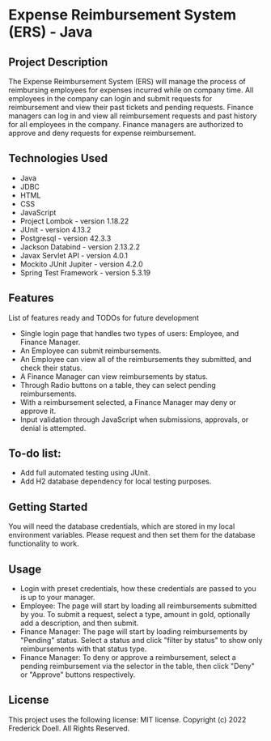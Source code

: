 # Expense Reimbursement System (ERS) - Java
## Project Description
The Expense Reimbursement System (ERS) will manage the process of reimbursing employees for expenses incurred while on company time. All employees in the company can login and submit requests for reimbursement and view their past tickets and pending requests. Finance managers can log in and view all reimbursement requests and past history for all employees in the company. Finance managers are authorized to approve and deny requests for expense reimbursement.

## Technologies Used
* Java
* JDBC
* HTML
* CSS
* JavaScript
* Project Lombok - version 1.18.22
* JUnit - version 4.13.2
* Postgresql - version 42.3.3
* Jackson Databind - version 2.13.2.2
* Javax Servlet API - version 4.0.1
* Mockito JUnit Jupiter - version 4.2.0
* Spring Test Framework - version 5.3.19

## Features
List of features ready and TODOs for future development
* Single login page that handles two types of users: Employee, and Finance Manager.
* An Employee can submit reimbursements.
* An Employee can view all of the reimbursements they submitted, and check their status.
* A Finance Manager can view reimbursements by status.
* Through Radio buttons on a table, they can select pending reimbursements.
* With a reimbursement selected, a Finance Manager may deny or approve it.
* Input validation through JavaScript when submissions, approvals, or denial is attempted.

## To-do list:
* Add full automated testing using JUnit.
* Add H2 database dependency for local testing purposes.

## Getting Started
You will need the database credentials, which are stored in my local environment variables. Please request and then set them for the database functionality to work.

## Usage
* Login with preset credentials, how these credentials are passed to you is up to your manager.
* Employee: The page will start by loading all reimbursements submitted by you. To submit a request, select a type, amount in gold, optionally add a description, and then submit.
* Finance Manager: The page will start by loading reimbursements by "Pending" status. Select a status and click "filter by status" to show only reimbursements with that status type. 
* Finance Manager: To deny or approve a reimbursement, select a pending reimbursement via the selector in the table, then click "Deny" or "Approve" buttons respectively.

## License
This project uses the following license: MIT license.
Copyright (c) 2022 Frederick Doell. All Rights Reserved.

